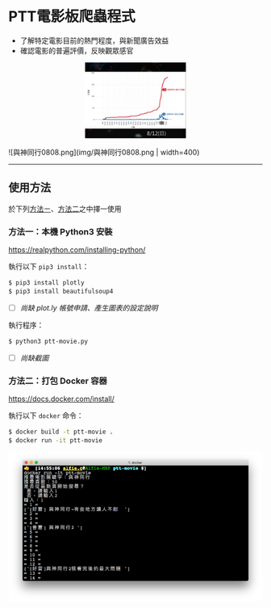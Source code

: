 # PTT電影板爬蟲程式

* 了解特定電影目前的熱門程度，與新聞廣告效益
* 確認電影的普遍評價，反映觀眾感官

<p align="center">
<img alt="與神同行0812.png" style="width: 200px" src="img/與神同行0812.png">
</p>

![與神同行0808.png](img/與神同行0808.png | width=400)

<hr>

## 使用方法
於下列[方法ㄧ](#method1)、[方法二](#method2)之中擇一使用

<a name="method1"></a>

### 方法一：本機 Python3 安裝

https://realpython.com/installing-python/

執行以下 `pip3 install`：
```bash
$ pip3 install plotly
$ pip3 install beautifulsoup4
```

- [ ] _尚缺 plot.ly 帳號申請、產生圖表的設定說明_

執行程序：
```bash
$ python3 ptt-movie.py
```

- [ ] _尚缺截圖_

<a name="method2"></a>

### 方法二：打包 Docker 容器

https://docs.docker.com/install/

執行以下 `docker` 命令：
```bash
$ docker build -t ptt-movie .
$ docker run -it ptt-movie
```

<p align="center">
<img alt="docker-ptt-movie.png" style="width: 600px" src="img/docker-ptt-movie.png">
</p>
